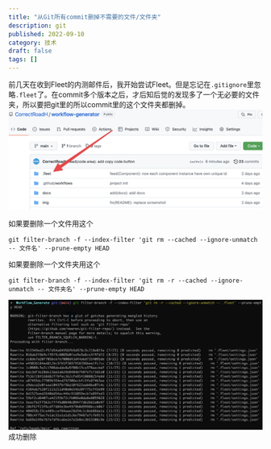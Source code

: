 ```yaml
---
title: "从Git所有commit删掉不需要的文件/文件夹"
description: git
published: 2022-09-10
category: 技术
draft: false
tags: [] 
---
```


前几天在收到Fleet的内测邮件后，我开始尝试Fleet。但是忘记在`.gitignore`里忽略`.fleet`了。在commit多个版本之后，才后知后觉的发现多了一个无必要的文件夹，所以要把git里的所以commit里的这个文件夹都删掉。
![1](1.png)

如果要删除一个文件用这个
```git
git filter-branch -f --index-filter 'git rm --cached --ignore-unmatch -- 文件名' --prune-empty HEAD
```

如果要删除一个文件夹用这个
```git
git filter-branch -f --index-filter 'git rm -r --cached --ignore-unmatch -- 文件夹名' --prune-empty HEAD
```

![2](2.png)
成功删除